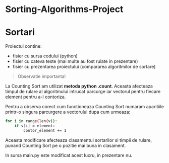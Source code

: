# Sorting-Algorithms-Project

# Sortari

Proiectul contine:
- fisier cu sursa codului (python)
- fisier cu cateva teste (mai multe au fost rulate in prezentare)
- fisier cu prezentarea proiectului (compararea algoritmilor de sortare)

> Observatie importanta! 

La Counting Sort am utilizat **metoda python .count**. Aceasta afecteaza timpul de 
rulare al algoritmului intrucat parcurge iar vectorul pentru fiecare 
element pentru a-l contoriza.

Pentru a observa corect cum functioneaza Counting Sort numaram aparitiile
printr-o singura parcurgere a vectorului dupa cum urmeaza:
```sh
for i in range(len(v)):
	if v[i] = element:
		contor_element += 1
```

Aceasta modificare afecteaza clasamentul sortarilor si timpii de rulare, 
punand Counting Sort pe o pozitie mai buna in clasament. 

In sursa main.py este modificat acest lucru, in prezentare nu. 
